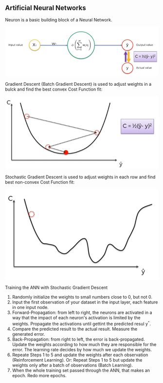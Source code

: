 ## Artificial Neural Networks

Neuron is a basic building block of a Neural Network.

![perceptron](https://github.com/vgorbic1/data-science/blob/master/Machine%20Learning/images/perceptron.jpg)

Gradient Descent (Batch Gradient Descent) is used to adjust weights in a bulck and find the best convex Cost Function fit:

![gradient descent](https://github.com/vgorbic1/data-science/blob/master/Machine%20Learning/images/gd.jpg)

Stochastic Gradient Descent is used to adjust weights in each row and find best non-convex Cost Function fit:

![stochastic gradient descent](https://github.com/vgorbic1/data-science/blob/master/Machine%20Learning/images/sgd.jpg)

Training the ANN with Stochastic Gradient Descent
1. Randomly initialize the weights to small numbers close to 0, but not 0.
2. Input the first observation of your dataset in the input layer, each feature in one input node.
3. Forward-Propagation: from left to right, the neurons are activated in a way that the impact of each neuron's activation
is limited by the weights. Propagate the activations until gettint the predicted resul y<sup>^</sup>.
4. Compare the predicted result to the actual result. Measure the generated error.
5. Back-Propagation: from right to left, the error is back-propagated. Update the weights according to how much they are
responsible for the error. The learning rate decides by how much we update the weights.
6. Repeate Steps 1 to 5 and update the weights after each observation (Reinforcement Learning). Or:
Repeat Steps 1 to 5 but update the weights only after a batch of observations (Batch Learning).
7. When the whole training set passed through the ANN, that makes an epoch. Redo more epochs.
